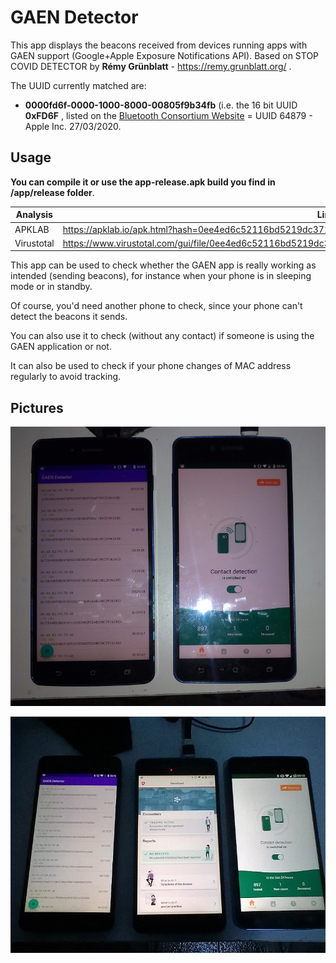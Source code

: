 # GAEN Detector

This app displays the beacons received from devices running apps with GAEN support (Google+Apple Exposure Notifications API). Based on STOP COVID DETECTOR by **Rémy Grünblatt** - https://remy.grunblatt.org/ . 

The UUID currently matched are:

- **0000fd6f-0000-1000-8000-00805f9b34fb** (i.e. the 16 bit UUID **0xFD6F** , listed on the [Bluetooth Consortium Website](https://www.bluetooth.com/specifications/assigned-numbers/16-bit-uuids-for-members/) = UUID 64879 - Apple Inc. 27/03/2020.


## Usage

**You can compile it or use the app-release.apk build you find in /app/release folder**.

Analysis | Link
---------|-----
APKLAB | https://apklab.io/apk.html?hash=0ee4ed6c52116bd5219dc371a728f364c4e50121200646da8f5381d501c12520
Virustotal | https://www.virustotal.com/gui/file/0ee4ed6c52116bd5219dc371a728f364c4e50121200646da8f5381d501c12520/details

This app can be used to check whether the GAEN app is really working as intended (sending beacons), for instance when your phone is in sleeping mode or in standby. 

Of course, you'd need another phone to check, since your phone can't detect the beacons it sends.

You can also use it to check (without any contact) if someone is using the GAEN application or not.

It can also be used to check if your phone changes of MAC address regularly to avoid tracking.

## Pictures

![](photo1.jpg)

![](photo2.jpg)
